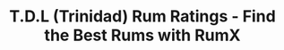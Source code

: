 ---
country:
  categoryID: 19
  code: tt
  en: Trinidad
  path: trinidad
description: Looking for the best rums from the T.D.L? Discover 242 rums from T.D.L
  in the world's largest rum database!
distillery: T.D.L
last_modified_at: '2024-04-19'
permalink: /distilleries/tdl/
popular_bottlers:
- name: Rhum Attitude
  path: rhum-attitude
  rums: 2
- name: Compagnie des Indes
  path: compagnie-des-indes
  rums: 21
- name: 1423 World Class Spirits
  path: 1423-world-class-spirits
  rums: 4
- name: Renegade
  path: renegade
  rums: 2
- name: Dugas
  path: dugas
  rums: 5
- name: Maison Ferrand
  path: maison-ferrand
  rums: 38
- name: Bristol Classic Rum
  path: bristol-classic-rum
  rums: 3
- name: Firkin Whisky
  path: firkin-whisky
  rums: 1
- name: Oldman Spirits GmbH
  path: oldman-spirits-gmbh
  rums: 3
- name: Rum Shark
  path: rum-shark
  rums: 5
- name: Hunter Laing
  path: hunter-laing
  rums: 5
- name: The Whisky Jury
  path: the-whisky-jury
  rums: 3
- name: Pellegrini
  path: pellegrini
  rums: 2
- name: Good Spirits Rum Collection
  path: good-spirits-rum-collection
  rums: 1
- name: "Schotman\u2019s Barrel Selection"
  path: schotmans-barrel-selection
  rums: 1
- name: Thompson Bros.
  path: thompson-bros
  rums: 3
- name: Silver Seal
  path: silver-seal
  rums: 7
- name: Phantom Spirits
  path: phantom-spirits
  rums: 1
- name: Barrique
  path: barrique
  rums: 1
- name: Vinothek St. Stephan
  path: vinothek-st-stephan
  rums: 2
- name: Romdeluxe
  path: romdeluxe
  rums: 4
- name: Swell de Spirits
  path: swell-de-spirits
  rums: 7
- name: "Cadenhead\u2018s"
  path: cadenheads
  rums: 12
- name: Arnisser
  path: arnisser
  rums: 3
- name: Number Nine Spirituosenmanufaktur
  path: number-nine-spirituosenmanufaktur
  rums: 1
- name: Watt Rum
  path: watt-rum
  rums: 1
- name: Heinz Eggert GmbH
  path: heinz-eggert-gmbh
  rums: 3
- name: Mezan
  path: mezan
  rums: 2
- name: M. Wigman
  path: m-wigman
  rums: 1
- name: La Maison Du Whisky
  path: la-maison-du-whisky
  rums: 2
- name: Single Cask Nation
  path: single-cask-nation
  rums: 2
- name: Chorlton Whisky
  path: chorlton-whisky
  rums: 1
- name: Capulet & Montague Brands GmbH
  path: capulet-montague-brands-gmbh
  rums: 1
- name: Asta Morris
  path: asta-morris
  rums: 2
- name: The Whisky Agency
  path: the-whisky-agency
  rums: 3
- name: Levy Lane
  path: levy-lane
  rums: 1
- name: Jean Boyer
  path: jean-boyer
  rums: 1
- name: The Colours of Rum
  path: the-colours-of-rum
  rums: 1
- name: Crucial Drinks
  path: crucial-drinks
  rums: 1
- name: Les Tontons Trinqueurs
  path: les-tontons-trinqueurs
  rums: 1
- name: Duncan Taylor
  path: duncan-taylor
  rums: 2
- name: "Br\xFChler Whiskyhaus"
  path: bruhler-whiskyhaus
  rums: 1
- name: The Siren's Cove
  path: the-sirens-cove
  rums: 2
- name: Anam na h-Alba
  path: anam-na-h-alba
  rums: 1
- name: Moon Import
  path: moon-import
  rums: 3
- name: "Bapt & Clem\u2018s"
  path: bapt-clems
  rums: 2
- name: Bishop Imports
  path: bishop-imports
  rums: 1
- name: Cane Island
  path: cane-island
  rums: 2
- name: The Wild Parrot
  path: the-wild-parrot
  rums: 2
- name: Vagabond Spirits
  path: vagabond-spirits
  rums: 2
- name: Rum Runner
  path: rum-runner
  rums: 1
- name: The Scotch Malt Whisky Society
  path: the-scotch-malt-whisky-society
  rums: 2
- name: Elizabeth Yard
  path: elizabeth-yard
  rums: 1
- name: "Ch\xE2teau du Breuil"
  path: chateau-du-breuil
  rums: 1
- name: Excellence Rhum
  path: excellence-rhum
  rums: 1
- name: The Warehouse Rum
  path: the-warehouse-rum
  rums: 1
- name: Selected Cask Community
  path: selected-cask-community
  rums: 4
- name: Famille Ricci
  path: famille-ricci
  rums: 2
- name: Rhumb Runner
  path: rhumb-runner
  rums: 1
- name: Origin R.
  path: origin-r
  rums: 1
- name: Our Rum & Spirits
  path: our-rum-spirits
  rums: 1
- name: The Little Distiller
  path: the-little-distiller
  rums: 1
- name: Albert Michler Distillery
  path: albert-michler-distillery
  rums: 2
- name: That Boutique-Y Rum Company
  path: that-boutique-y-rum-company
  rums: 2
- name: Nobilis Rum
  path: nobilis-rum
  rums: 2
- name: Sansibar
  path: sansibar
  rums: 1
- name: The Cask Hound
  path: the-cask-hound
  rums: 1
- name: Distilia
  path: distilia
  rums: 1
- name: Raising Glasses
  path: raising-glasses
  rums: 1
- name: "Dr\xE0m M\xF2r"
  path: dram-mor
  rums: 1
- name: Kingsbury
  path: kingsbury
  rums: 1
- name: Spirit of Rum
  path: spirit-of-rum
  rums: 1
- name: Infinity Spirits
  path: infinity-spirits
  rums: 1
- name: House of Rum
  path: house-of-rum
  rums: 1
- name: Samaroli
  path: samaroli
  rums: 1
ratings:
  chartData:
  - - '5'
    - 4
    - '#E03E2C'
  - - '15'
    - null
    - '#E03E2C'
  - - '25'
    - 4
    - '#E03E2C'
  - - '35'
    - 15
    - '#E03E2C'
  - - '45'
    - 40
    - '#EFB500'
  - - '55'
    - 106
    - '#EFB500'
  - - '65'
    - 374
    - '#EFB500'
  - - '75'
    - 940
    - '#2AA14C'
  - - '85'
    - 1940
    - '#2AA14C'
  - - '95'
    - 191
    - '#2AA14C'
  finishTagsFrequency:
  - - category: &id001
        bgColor: '621812'
        en: Woody
        fgColor: FFFFFF
      categoryID: '17'
      en: Woody
    - 70
  - - category:
        bgColor: '197145'
        en: Vegetal
        fgColor: FFFFFF
      categoryID: '21'
      en: Minty
    - 59
  - - category: &id003
        bgColor: 1a727e
        en: Medicinal
        fgColor: FFFFFF
      categoryID: '5'
      en: Menthol
    - 37
  - - category:
        bgColor: '621812'
        en: Spices
        fgColor: FFFFFF
      categoryID: '15'
      en: Vanilla
    - 34
  - - category:
        bgColor: c13852
        en: DriedFruit
        fgColor: FFFFFF
      categoryID: '1'
      en: Dried fruit
    - 32
  - - category: *id001
      categoryID: '17'
      en: Barrel
    - 30
  - - category:
        bgColor: '621812'
        en: Roasted
        fgColor: FFFFFF
      categoryID: '16'
      en: Roasted
    - 27
  - - category:
        bgColor: c13852
        en: Fruity
        fgColor: FFFFFF
      categoryID: '0'
      en: Fruity
    - 25
  - - category:
        bgColor: 7d8386
        en: Mouthfeel
        fgColor: FFFFFF
      categoryID: '7'
      en: Dry
    - 25
  - - category: &id002
        bgColor: 3D77BD
        en: Tastes
        fgColor: FFFFFF
      categoryID: '6'
      en: Bitter
    - 25
  - - category:
        bgColor: c13852
        en: TropicalFruit
        fgColor: FFFFFF
      categoryID: '2'
      en: Tropical fruit
    - 24
  - - category: *id002
      categoryID: '6'
      en: Spice
    - 21
  - - category: *id001
      categoryID: '17'
      en: Oak
    - 21
  - - category: *id003
      categoryID: '5'
      en: Medicinal
    - 19
  - - category: *id002
      categoryID: '6'
      en: Spicy
    - 19
  - - category:
        bgColor: 1a727e
        en: Trigeminal
        fgColor: FFFFFF
      categoryID: '8'
      en: Tannins
    - 18
  - - category: *id002
      categoryID: '6'
      en: Sweet
    - 18
  - - category:
        bgColor: c48c31
        en: Caramel
        fgColor: FFFFFF
      categoryID: '10'
      en: Caramel
    - 17
  - - category:
        bgColor: '621812'
        en: Chocolate
        fgColor: FFFFFF
      categoryID: '12'
      en: Chocolate
    - 17
  - - category:
        bgColor: '621812'
        en: Leather
        fgColor: FFFFFF
      categoryID: '19'
      en: Leather
    - 16
  nosingTagsFrequency:
  - - category:
        bgColor: '621812'
        en: Spices
        fgColor: FFFFFF
      categoryID: '15'
      en: Vanilla
    - 82
  - - category: &id004
        bgColor: '621812'
        en: Woody
        fgColor: FFFFFF
      categoryID: '17'
      en: Woody
    - 66
  - - category: &id006
        bgColor: '197145'
        en: Vegetal
        fgColor: FFFFFF
      categoryID: '21'
      en: Minty
    - 64
  - - category:
        bgColor: c48c31
        en: Caramel
        fgColor: FFFFFF
      categoryID: '10'
      en: Caramel
    - 54
  - - category:
        bgColor: c13852
        en: Fruity
        fgColor: FFFFFF
      categoryID: '0'
      en: Fruity
    - 48
  - - category: &id007
        bgColor: c13852
        en: TropicalFruit
        fgColor: FFFFFF
      categoryID: '2'
      en: Tropical fruit
    - 41
  - - category:
        bgColor: c13852
        en: DriedFruit
        fgColor: FFFFFF
      categoryID: '1'
      en: Dried fruit
    - 35
  - - category: *id004
      categoryID: '17'
      en: Oak
    - 28
  - - category:
        bgColor: 1a727e
        en: Alcoholic
        fgColor: FFFFFF
      categoryID: '4'
      en: Alcoholic
    - 24
  - - category: &id005
        bgColor: 3D77BD
        en: Tastes
        fgColor: FFFFFF
      categoryID: '6'
      en: Spice
    - 24
  - - category: *id005
      categoryID: '6'
      en: Sweet
    - 24
  - - category:
        bgColor: c13852
        en: Citrus
        fgColor: FFFFFF
      categoryID: '3'
      en: Citrus
    - 23
  - - category: *id004
      categoryID: '17'
      en: Barrel
    - 23
  - - category: *id006
      categoryID: '21'
      en: Fresh
    - 22
  - - category:
        bgColor: '621812'
        en: Roasted
        fgColor: FFFFFF
      categoryID: '16'
      en: Roasted
    - 22
  - - category: *id006
      categoryID: '21'
      en: Herbal
    - 20
  - - category: *id007
      categoryID: '2'
      en: Banana
    - 20
  - - category: *id005
      categoryID: '6'
      en: Spicy
    - 20
  - - category:
        bgColor: 1a727e
        en: Medicinal
        fgColor: FFFFFF
      categoryID: '5'
      en: Menthol
    - 19
  - - category:
        bgColor: '621812'
        en: Nutty
        fgColor: FFFFFF
      categoryID: '18'
      en: Nutty
    - 17
  ratings:
  - 86
  - 87
  - 84
  - 79
  - 85
  - 85
  - 82
  - 82
  - 82
  - 80
  - 86
  - 85
  - 85
  - 85
  - 85
  - 86
  - 85
  - 87
  - 84
  - 85
  - 84
  - 82
  - 80
  - 84
  - 85
  - 82
  - 78
  - 82
  - 85
  - 80
  - 84
  - 78
  - 70
  - 80
  - 72
  - 76
  - 87
  - 78
  - 81
  - 82
  - 77
  - 75
  - 79
  - 76
  - 78
  - 81
  - 78
  - 74
  - 76
  - 75
  - 79
  - 80
  - 89
  - 60
  - 79
  - 81
  - 78
  - 82
  - 85
  - 76
  - 70
  - 80
  - 82
  - 80
  - 80
  - 80
  - 83
  - 80
  - 82
  - 82
  - 82
  - 84
  - 86
  - 82
  - 85
  - 80
  - 80
  - 73
  - 80
  - 75
  - 75
  - 85
  - 82
  - 83
  - 78
  - 84
  - 87
  - 82
  - 84
  - 84
  - 78
  - 82
  - 75
  - 83
  - 82
  - 76
  - 75
  - 81
  - 80
  - 83
  - 85
  - 83
  - 80
  - 84
  - 74
  - 80
  - 77
  - 69
  - 80
  - 79
  - 75
  - 75
  - 59
  - 90
  - 85
  - 84
  - 82
  - 80
  - 83
  - 85
  - 86
  - 82
  - 82
  - 88
  - 80
  - 80
  - 82
  - 89
  - 86
  - 86
  - 85
  - 78
  - 83
  - 84
  - 81
  - 81
  - 79
  - 82
  - 77
  - 82
  - 84
  - 85
  - 84
  - 86
  - 84
  - 88
  - 83
  - 80
  - 86
  - 86
  - 82
  - 86
  - 89
  - 78
  - 78
  - 81
  - 89
  - 87
  - 81
  - 84
  - 86
  - 84
  - 83
  - 84
  - 83
  - 82
  - 82
  - 82
  - 78
  - 69
  - 76
  - 70
  - 1
  - 88
  - 78
  - 91
  - 80
  - 90
  - 83
  - 76
  - 80
  - 84
  - 67
  - 86
  - 83
  - 85
  - 81
  - 71
  - 78
  - 89
  - 80
  - 74
  - 85
  - 83
  - 80
  - 82
  - 81
  - 80
  - 85
  - 88
  - 79
  - 79
  - 80
  - 79
  - 75
  - 83
  - 74
  - 85
  - 76
  - 83
  - 83
  - 78
  - 80
  - 76
  - 74
  - 78
  - 64
  - 75
  - 73
  - 70
  - 85
  - 74
  - 88
  - 90
  - 89
  - 86
  - 82
  - 88
  - 91
  - 89
  - 85
  - 85
  - 89
  - 87
  - 88
  - 88
  - 91
  - 87
  - 88
  - 86
  - 82
  - 88
  - 88
  - 86
  - 70
  - 89
  - 89
  - 88
  - 84
  - 86
  - 87
  - 89
  - 89
  - 86
  - 85
  - 90
  - 89
  - 90
  - 85
  - 82
  - 86
  - 87
  - 89
  - 90
  - 88
  - 88
  - 83
  - 87
  - 87
  - 82
  - 84
  - 70
  - 61
  - 81
  - 59
  - 1
  - 75
  - 83
  - 65
  - 79
  - 76
  - 78
  - 82
  - 69
  - 82
  - 85
  - 69
  - 81
  - 76
  - 78
  - 37
  - 50
  - 81
  - 80
  - 80
  - 70
  - 80
  - 74
  - 50
  - 63
  - 84
  - 75
  - 79
  - 80
  - 82
  - 74
  - 70
  - 82
  - 80
  - 70
  - 82
  - 73
  - 79
  - 78
  - 84
  - 79
  - 72
  - 77
  - 84
  - 80
  - 62
  - 80
  - 80
  - 72
  - 85
  - 80
  - 82
  - 70
  - 82
  - 83
  - 80
  - 84
  - 75
  - 79
  - 82
  - 76
  - 80
  - 70
  - 80
  - 78
  - 79
  - 79
  - 73
  - 80
  - 75
  - 75
  - 70
  - 74
  - 75
  - 74
  - 68
  - 60
  - 65
  - 66
  - 60
  - 70
  - 68
  - 78
  - 77
  - 86
  - 85
  - 90
  - 85
  - 82
  - 85
  - 85
  - 85
  - 85
  - 83
  - 85
  - 75
  - 86
  - 85
  - 86
  - 88
  - 90
  - 78
  - 72
  - 85
  - 85
  - 85
  - 84
  - 92
  - 81
  - 90
  - 90
  - 90
  - 86
  - 88
  - 80
  - 87
  - 80
  - 89
  - 89
  - 87
  - 85
  - 86
  - 88
  - 88
  - 87
  - 87
  - 88
  - 87
  - 85
  - 91
  - 87
  - 90
  - 81
  - 90
  - 90
  - 93
  - 86
  - 88
  - 85
  - 87
  - 89
  - 88
  - 85
  - 86
  - 96
  - 86
  - 92
  - 76
  - 77
  - 86
  - 83
  - 87
  - 89
  - 85
  - 79
  - 80
  - 81
  - 80
  - 80
  - 84
  - 70
  - 75
  - 83
  - 82
  - 83
  - 78
  - 90
  - 83
  - 81
  - 86
  - 88
  - 83
  - 86
  - 86
  - 80
  - 82
  - 78
  - 78
  - 86
  - 80
  - 83
  - 78
  - 84
  - 81
  - 83
  - 85
  - 82
  - 83
  - 88
  - 85
  - 84
  - 79
  - 81
  - 83
  - 85
  - 84
  - 75
  - 85
  - 85
  - 80
  - 76
  - 86
  - 81
  - 65
  - 91
  - 69
  - 79
  - 90
  - 85
  - 86
  - 84
  - 84
  - 85
  - 87
  - 88
  - 87
  - 86
  - 85
  - 90
  - 86
  - 88
  - 85
  - 88
  - 86
  - 83
  - 88
  - 86
  - 86
  - 85
  - 87
  - 86
  - 86
  - 85
  - 83
  - 87
  - 82
  - 88
  - 85
  - 81
  - 87
  - 85
  - 86
  - 88
  - 85
  - 87
  - 69
  - 86
  - 86
  - 83
  - 88
  - 85
  - 87
  - 86
  - 80
  - 88
  - 86
  - 81
  - 82
  - 72
  - 81
  - 86
  - 83
  - 79
  - 85
  - 82
  - 84
  - 70
  - 69
  - 52
  - 55
  - 60
  - 61
  - 60
  - 60
  - 89
  - 89
  - 88
  - 87
  - 89
  - 84
  - 86
  - 87
  - 88
  - 88
  - 88
  - 86
  - 88
  - 90
  - 90
  - 82
  - 82
  - 86
  - 95
  - 86
  - 89
  - 87
  - 88
  - 83
  - 80
  - 92
  - 87
  - 85
  - 88
  - 90
  - 88
  - 91
  - 92
  - 90
  - 90
  - 88
  - 89
  - 92
  - 91
  - 64
  - 87
  - 75
  - 63
  - 59
  - 63
  - 63
  - 59
  - 55
  - 67
  - 74
  - 70
  - 64
  - 73
  - 70
  - 50
  - 80
  - 72
  - 69
  - 79
  - 90
  - 70
  - 72
  - 69
  - 34
  - 65
  - 65
  - 90
  - 69
  - 70
  - 70
  - 65
  - 72
  - 63
  - 77
  - 68
  - 90
  - 88
  - 77
  - 78
  - 83
  - 72
  - 61
  - 61
  - 57
  - 65
  - 45
  - 60
  - 84
  - 70
  - 53
  - 86
  - 65
  - 80
  - 70
  - 70
  - 56
  - 70
  - 60
  - 53
  - 70
  - 70
  - 70
  - 68
  - 75
  - 61
  - 80
  - 71
  - 65
  - 80
  - 85
  - 78
  - 85
  - 81
  - 82
  - 72
  - 80
  - 81
  - 81
  - 80
  - 83
  - 80
  - 81
  - 75
  - 82
  - 80
  - 80
  - 80
  - 81
  - 83
  - 80
  - 81
  - 88
  - 45
  - 82
  - 79
  - 75
  - 64
  - 79
  - 80
  - 83
  - 84
  - 70
  - 78
  - 86
  - 83
  - 88
  - 90
  - 90
  - 100
  - 87
  - 89
  - 90
  - 87
  - 88
  - 89
  - 89
  - 85
  - 85
  - 89
  - 93
  - 90
  - 88
  - 85
  - 88
  - 88
  - 82
  - 79
  - 59
  - 54
  - 63
  - 78
  - 70
  - 78
  - 73
  - 64
  - 74
  - 71
  - 75
  - 63
  - 71
  - 70
  - 68
  - 67
  - 75
  - 60
  - 73
  - 89
  - 88
  - 82
  - 76
  - 95
  - 81
  - 83
  - 91
  - 76
  - 74
  - 70
  - 60
  - 70
  - 63
  - 71
  - 69
  - 80
  - 54
  - 68
  - 80
  - 60
  - 60
  - 70
  - 58
  - 50
  - 60
  - 40
  - 70
  - 65
  - 73
  - 94
  - 97
  - 89
  - 86
  - 87
  - 81
  - 90
  - 90
  - 85
  - 86
  - 87
  - 86
  - 87
  - 91
  - 85
  - 85
  - 79
  - 80
  - 83
  - 80
  - 90
  - 82
  - 85
  - 85
  - 82
  - 85
  - 89
  - 81
  - 85
  - 86
  - 81
  - 84
  - 89
  - 87
  - 80
  - 85
  - 86
  - 80
  - 84
  - 90
  - 86
  - 88
  - 87
  - 90
  - 87
  - 87
  - 83
  - 94
  - 77
  - 85
  - 88
  - 85
  - 88
  - 85
  - 84
  - 79
  - 88
  - 88
  - 87
  - 87
  - 75
  - 78
  - 84
  - 85
  - 86
  - 82
  - 85
  - 86
  - 79
  - 82
  - 86
  - 79
  - 86
  - 65
  - 77
  - 84
  - 85
  - 69
  - 77
  - 84
  - 84
  - 89
  - 84
  - 77
  - 86
  - 84
  - 75
  - 86
  - 87
  - 75
  - 81
  - 80
  - 80
  - 84
  - 86
  - 85
  - 72
  - 74
  - 77
  - 76
  - 84
  - 75
  - 60
  - 79
  - 73
  - 70
  - 60
  - 64
  - 69
  - 74
  - 65
  - 65
  - 50
  - 66
  - 69
  - 72
  - 82
  - 80
  - 76
  - 91
  - 88
  - 88
  - 85
  - 86
  - 84
  - 83
  - 84
  - 89
  - 81
  - 88
  - 85
  - 87
  - 85
  - 90
  - 84
  - 84
  - 83
  - 84
  - 87
  - 86
  - 88
  - 89
  - 78
  - 84
  - 89
  - 85
  - 86
  - 85
  - 84
  - 90
  - 87
  - 88
  - 84
  - 84
  - 83
  - 88
  - 83
  - 85
  - 90
  - 83
  - 88
  - 50
  - 88
  - 78
  - 85
  - 86
  - 88
  - 85
  - 88
  - 90
  - 90
  - 91
  - 87
  - 87
  - 84
  - 83
  - 87
  - 82
  - 88
  - 91
  - 85
  - 84
  - 87
  - 85
  - 80
  - 88
  - 89
  - 87
  - 86
  - 87
  - 56
  - 75
  - 60
  - 65
  - 79
  - 70
  - 50
  - 76
  - 80
  - 77
  - 86
  - 86
  - 88
  - 86
  - 91
  - 87
  - 88
  - 89
  - 93
  - 74
  - 89
  - 88
  - 89
  - 89
  - 89
  - 84
  - 93
  - 90
  - 91
  - 89
  - 81
  - 91
  - 90
  - 91
  - 90
  - 83
  - 87
  - 85
  - 85
  - 85
  - 87
  - 85
  - 84
  - 88
  - 86
  - 83
  - 81
  - 88
  - 79
  - 87
  - 85
  - 85
  - 81
  - 82
  - 83
  - 88
  - 86
  - 80
  - 84
  - 82
  - 84
  - 80
  - 72
  - 72
  - 85
  - 78
  - 75
  - 78
  - 65
  - 75
  - 83
  - 85
  - 80
  - 77
  - 86
  - 72
  - 87
  - 70
  - 100
  - 84
  - 79
  - 51
  - 85
  - 65
  - 55
  - 83
  - 74
  - 36
  - 70
  - 77
  - 74
  - 86
  - 50
  - 90
  - 90
  - 77
  - 25
  - 80
  - 80
  - 70
  - 79
  - 77
  - 90
  - 90
  - 70
  - 62
  - 60
  - 80
  - 80
  - 90
  - 80
  - 71
  - 80
  - 75
  - 72
  - 80
  - 81
  - 67
  - 65
  - 75
  - 75
  - 70
  - 80
  - 35
  - 81
  - 90
  - 60
  - 72
  - 68
  - 70
  - 93
  - 100
  - 83
  - 86
  - 91
  - 72
  - 85
  - 81
  - 79
  - 65
  - 69
  - 60
  - 80
  - 85
  - 70
  - 79
  - 82
  - 85
  - 75
  - 71
  - 82
  - 80
  - 75
  - 78
  - 77
  - 76
  - 76
  - 78
  - 84
  - 69
  - 76
  - 78
  - 76
  - 80
  - 79
  - 70
  - 80
  - 83
  - 77
  - 80
  - 80
  - 78
  - 84
  - 79
  - 80
  - 79
  - 83
  - 63
  - 85
  - 79
  - 82
  - 80
  - 84
  - 76
  - 79
  - 80
  - 82
  - 80
  - 83
  - 80
  - 88
  - 80
  - 80
  - 60
  - 76
  - 82
  - 80
  - 84
  - 81
  - 63
  - 82
  - 81
  - 83
  - 79
  - 85
  - 75
  - 90
  - 77
  - 68
  - 81
  - 80
  - 77
  - 83
  - 82
  - 82
  - 92
  - 78
  - 68
  - 80
  - 81
  - 80
  - 79
  - 81
  - 74
  - 87
  - 85
  - 70
  - 89
  - 88
  - 90
  - 91
  - 89
  - 89
  - 90
  - 86
  - 83
  - 86
  - 89
  - 90
  - 86
  - 86
  - 90
  - 85
  - 88
  - 85
  - 79
  - 87
  - 87
  - 86
  - 85
  - 88
  - 87
  - 85
  - 87
  - 75
  - 73
  - 88
  - 76
  - 73
  - 74
  - 75
  - 80
  - 87
  - 91
  - 83
  - 89
  - 89
  - 50
  - 78
  - 88
  - 87
  - 85
  - 81
  - 85
  - 88
  - 86
  - 84
  - 85
  - 85
  - 86
  - 75
  - 88
  - 71
  - 89
  - 80
  - 94
  - 84
  - 78
  - 86
  - 88
  - 86
  - 85
  - 82
  - 87
  - 88
  - 84
  - 81
  - 75
  - 81
  - 77
  - 84
  - 75
  - 82
  - 84
  - 80
  - 79
  - 79
  - 79
  - 73
  - 69
  - 80
  - 82
  - 75
  - 80
  - 70
  - 78
  - 82
  - 79
  - 88
  - 88
  - 89
  - 87
  - 91
  - 91
  - 90
  - 90
  - 88
  - 88
  - 89
  - 87
  - 89
  - 93
  - 89
  - 90
  - 81
  - 89
  - 90
  - 92
  - 90
  - 88
  - 88
  - 92
  - 90
  - 88
  - 78
  - 87
  - 90
  - 93
  - 84
  - 88
  - 90
  - 87
  - 90
  - 85
  - 85
  - 88
  - 90
  - 89
  - 90
  - 88
  - 89
  - 87
  - 91
  - 85
  - 93
  - 88
  - 88
  - 88
  - 89
  - 93
  - 90
  - 91
  - 89
  - 92
  - 88
  - 91
  - 90
  - 90
  - 89
  - 90
  - 87
  - 89
  - 89
  - 88
  - 88
  - 89
  - 87
  - 96
  - 88
  - 89
  - 89
  - 95
  - 92
  - 81
  - 90
  - 90
  - 88
  - 90
  - 90
  - 85
  - 90
  - 85
  - 88
  - 80
  - 90
  - 70
  - 70
  - 82
  - 82
  - 81
  - 81
  - 86
  - 89
  - 89
  - 85
  - 84
  - 87
  - 85
  - 86
  - 88
  - 89
  - 87
  - 91
  - 88
  - 85
  - 86
  - 86
  - 87
  - 88
  - 85
  - 95
  - 86
  - 90
  - 88
  - 78
  - 72
  - 85
  - 83
  - 83
  - 81
  - 85
  - 79
  - 83
  - 81
  - 83
  - 80
  - 83
  - 70
  - 78
  - 83
  - 80
  - 84
  - 82
  - 80
  - 70
  - 76
  - 86
  - 89
  - 82
  - 83
  - 80
  - 75
  - 75
  - 75
  - 85
  - 83
  - 81
  - 85
  - 81
  - 80
  - 85
  - 83
  - 65
  - 80
  - 74
  - 88
  - 75
  - 83
  - 85
  - 83
  - 84
  - 86
  - 82
  - 86
  - 82
  - 90
  - 82
  - 80
  - 82
  - 87
  - 83
  - 85
  - 82
  - 88
  - 86
  - 84
  - 84
  - 81
  - 80
  - 85
  - 87
  - 83
  - 82
  - 86
  - 85
  - 82
  - 87
  - 83
  - 64
  - 80
  - 80
  - 84
  - 85
  - 84
  - 85
  - 83
  - 85
  - 91
  - 80
  - 89
  - 87
  - 86
  - 84
  - 87
  - 87
  - 80
  - 86
  - 89
  - 87
  - 85
  - 85
  - 88
  - 85
  - 85
  - 88
  - 86
  - 83
  - 86
  - 88
  - 88
  - 87
  - 84
  - 81
  - 87
  - 84
  - 85
  - 81
  - 86
  - 85
  - 80
  - 86
  - 84
  - 80
  - 85
  - 84
  - 78
  - 86
  - 86
  - 83
  - 79
  - 91
  - 90
  - 82
  - 75
  - 84
  - 85
  - 85
  - 85
  - 80
  - 75
  - 92
  - 85
  - 85
  - 88
  - 84
  - 86
  - 80
  - 84
  - 80
  - 77
  - 81
  - 82
  - 90
  - 85
  - 85
  - 88
  - 85
  - 73
  - 86
  - 88
  - 72
  - 87
  - 90
  - 84
  - 90
  - 81
  - 88
  - 78
  - 88
  - 76
  - 86
  - 88
  - 90
  - 94
  - 83
  - 87
  - 85
  - 89
  - 86
  - 90
  - 90
  - 88
  - 88
  - 83
  - 88
  - 79
  - 86
  - 87
  - 70
  - 66
  - 98
  - 80
  - 80
  - 74
  - 65
  - 74
  - 80
  - 56
  - 55
  - 80
  - 80
  - 80
  - 85
  - 68
  - 68
  - 70
  - 86
  - 73
  - 75
  - 65
  - 77
  - 72
  - 82
  - 83
  - 70
  - 75
  - 79
  - 85
  - 77
  - 82
  - 80
  - 75
  - 73
  - 74
  - 89
  - 73
  - 84
  - 85
  - 89
  - 80
  - 80
  - 70
  - 69
  - 76
  - 78
  - 74
  - 74
  - 75
  - 73
  - 82
  - 64
  - 80
  - 75
  - 55
  - 60
  - 77
  - 68
  - 72
  - 41
  - 70
  - 80
  - 74
  - 78
  - 76
  - 70
  - 80
  - 60
  - 76
  - 80
  - 70
  - 70
  - 83
  - 75
  - 75
  - 86
  - 80
  - 73
  - 78
  - 72
  - 77
  - 73
  - 70
  - 78
  - 49
  - 55
  - 71
  - 73
  - 65
  - 73
  - 74
  - 58
  - 81
  - 74
  - 78
  - 79
  - 69
  - 70
  - 83
  - 68
  - 76
  - 79
  - 79
  - 83
  - 73
  - 81
  - 75
  - 82
  - 81
  - 80
  - 78
  - 79
  - 70
  - 78
  - 66
  - 83
  - 82
  - 84
  - 100
  - 89
  - 86
  - 86
  - 81
  - 65
  - 65
  - 84
  - 76
  - 84
  - 84
  - 90
  - 81
  - 79
  - 86
  - 85
  - 84
  - 88
  - 84
  - 90
  - 85
  - 85
  - 83
  - 83
  - 82
  - 65
  - 82
  - 81
  - 69
  - 77
  - 81
  - 67
  - 89
  - 90
  - 80
  - 89
  - 89
  - 95
  - 92
  - 94
  - 86
  - 88
  - 82
  - 50
  - 86
  - 85
  - 87
  - 90
  - 85
  - 90
  - 90
  - 84
  - 88
  - 87
  - 87
  - 85
  - 84
  - 90
  - 89
  - 86
  - 83
  - 84
  - 89
  - 90
  - 80
  - 70
  - 83
  - 84
  - 85
  - 77
  - 89
  - 95
  - 86
  - 89
  - 85
  - 83
  - 90
  - 49
  - 45
  - 77
  - 65
  - 63
  - 75
  - 72
  - 77
  - 89
  - 80
  - 75
  - 72
  - 73
  - 78
  - 76
  - 70
  - 80
  - 75
  - 72
  - 73
  - 60
  - 76
  - 75
  - 75
  - 75
  - 76
  - 81
  - 69
  - 80
  - 77
  - 83
  - 76
  - 70
  - 75
  - 83
  - 75
  - 65
  - 65
  - 71
  - 80
  - 83
  - 75
  - 73
  - 40
  - 74
  - 77
  - 80
  - 40
  - 70
  - 60
  - 74
  - 78
  - 50
  - 75
  - 69
  - 75
  - 64
  - 69
  - 72
  - 81
  - 50
  - 71
  - 76
  - 78
  - 87
  - 70
  - 77
  - 70
  - 72
  - 67
  - 34
  - 61
  - 72
  - 67
  - 78
  - 72
  - 85
  - 68
  - 66
  - 72
  - 82
  - 80
  - 80
  - 75
  - 78
  - 68
  - 65
  - 75
  - 65
  - 74
  - 77
  - 78
  - 61
  - 40
  - 70
  - 80
  - 59
  - 95
  - 55
  - 86
  - 60
  - 65
  - 76
  - 82
  - 70
  - 63
  - 65
  - 54
  - 68
  - 70
  - 76
  - 73
  - 74
  - 65
  - 73
  - 80
  - 73
  - 75
  - 63
  - 61
  - 75
  - 60
  - 73
  - 81
  - 45
  - 73
  - 81
  - 70
  - 50
  - 54
  - 41
  - 70
  - 70
  - 70
  - 61
  - 75
  - 75
  - 65
  - 70
  - 72
  - 69
  - 80
  - 70
  - 70
  - 70
  - 66
  - 73
  - 77
  - 60
  - 75
  - 80
  - 70
  - 71
  - 65
  - 55
  - 60
  - 79
  - 70
  - 60
  - 30
  - 80
  - 68
  - 70
  - 75
  - 80
  - 80
  - 60
  - 78
  - 60
  - 67
  - 60
  - 80
  - 60
  - 70
  - 70
  - 60
  - 72
  - 70
  - 80
  - 80
  - 65
  - 71
  - 85
  - 73
  - 70
  - 73
  - 72
  - 69
  - 68
  - 80
  - 70
  - 65
  - 79
  - 90
  - 70
  - 69
  - 36
  - 89
  - 77
  - 71
  - 70
  - 80
  - 65
  - 70
  - 64
  - 61
  - 80
  - 73
  - 65
  - 75
  - 80
  - 75
  - 65
  - 75
  - 55
  - 50
  - 78
  - 75
  - 60
  - 72
  - 76
  - 71
  - 74
  - 74
  - 70
  - 77
  - 66
  - 78
  - 70
  - 55
  - 79
  - 80
  - 87
  - 76
  - 68
  - 71
  - 76
  - 70
  - 70
  - 56
  - 80
  - 80
  - 77
  - 56
  - 82
  - 53
  - 66
  - 82
  - 81
  - 65
  - 81
  - 74
  - 66
  - 75
  - 73
  - 64
  - 55
  - 40
  - 65
  - 91
  - 70
  - 86
  - 66
  - 67
  - 83
  - 88
  - 83
  - 86
  - 83
  - 85
  - 88
  - 79
  - 81
  - 86
  - 84
  - 95
  - 88
  - 87
  - 88
  - 83
  - 80
  - 90
  - 81
  - 83
  - 85
  - 82
  - 84
  - 83
  - 87
  - 94
  - 96
  - 80
  - 80
  - 84
  - 90
  - 86
  - 87
  - 90
  - 88
  - 83
  - 89
  - 90
  - 90
  - 90
  - 90
  - 83
  - 94
  - 97
  - 90
  - 95
  - 90
  - 91
  - 86
  - 86
  - 86
  - 86
  - 82
  - 86
  - 87
  - 89
  - 94
  - 88
  - 88
  - 92
  - 82
  - 70
  - 77
  - 85
  - 82
  - 77
  - 75
  - 84
  - 77
  - 90
  - 90
  - 90
  - 88
  - 89
  - 86
  - 88
  - 90
  - 90
  - 91
  - 49
  - 91
  - 89
  - 87
  - 93
  - 89
  - 40
  - 55
  - 79
  - 77
  - 80
  - 50
  - 92
  - 87
  - 90
  - 85
  - 81
  - 93
  - 95
  - 91
  - 74
  - 72
  - 77
  - 84
  - 75
  - 74
  - 76
  - 72
  - 79
  - 72
  - 88
  - 70
  - 87
  - 86
  - 88
  - 89
  - 60
  - 85
  - 92
  - 88
  - 55
  - 89
  - 89
  - 88
  - 89
  - 70
  - 39
  - 69
  - 79
  - 55
  - 84
  - 81
  - 84
  - 86
  - 86
  - 88
  - 88
  - 90
  - 90
  - 83
  - 73
  - 52
  - 80
  - 88
  - 88
  - 85
  - 87
  - 86
  - 85
  - 86
  - 88
  - 93
  - 85
  - 88
  - 87
  - 90
  - 90
  - 86
  - 80
  - 87
  - 91
  - 55
  - 85
  - 86
  - 88
  - 87
  - 95
  - 88
  - 77
  - 90
  - 85
  - 86
  - 82
  - 90
  - 85
  - 70
  - 82
  - 87
  - 83
  - 89
  - 92
  - 90
  - 88
  - 91
  - 92
  - 89
  - 65
  - 90
  - 84
  - 70
  - 78
  - 72
  - 77
  - 60
  - 50
  - 78
  - 80
  - 73
  - 74
  - 78
  - 77
  - 84
  - 74
  - 76
  - 80
  - 74
  - 82
  - 75
  - 72
  - 73
  - 65
  - 75
  - 74
  - 82
  - 100
  - 60
  - 76
  - 79
  - 78
  - 75
  - 78
  - 70
  - 80
  - 77
  - 78
  - 77
  - 75
  - 73
  - 69
  - 72
  - 72
  - 72
  - 86
  - 82
  - 80
  - 74
  - 75
  - 81
  - 81
  - 80
  - 76
  - 69
  - 90
  - 65
  - 75
  - 65
  - 81
  - 79
  - 79
  - 76
  - 80
  - 74
  - 86
  - 81
  - 76
  - 76
  - 82
  - 82
  - 80
  - 82
  - 78
  - 78
  - 83
  - 83
  - 75
  - 86
  - 80
  - 80
  - 78
  - 65
  - 80
  - 78
  - 84
  - 66
  - 80
  - 49
  - 65
  - 76
  - 67
  - 55
  - 7
  - 75
  - 72
  - 69
  - 62
  - 80
  - 64
  - 70
  - 70
  - 86
  - 60
  - 85
  - 75
  - 76
  - 49
  - 40
  - 83
  - 80
  - 78
  - 90
  - 77
  - 80
  - 75
  - 82
  - 78
  - 70
  - 74
  - 81
  - 70
  - 74
  - 84
  - 70
  - 90
  - 74
  - 73
  - 83
  - 83
  - 61
  - 71
  - 68
  - 84
  - 70
  - 78
  - 69
  - 75
  - 85
  - 81
  - 75
  - 69
  - 74
  - 70
  - 80
  - 70
  - 66
  - 78
  - 80
  - 78
  - 63
  - 77
  - 86
  - 88
  - 86
  - 86
  - 84
  - 85
  - 90
  - 87
  - 88
  - 91
  - 84
  - 88
  - 93
  - 88
  - 87
  - 88
  - 86
  - 90
  - 86
  - 82
  - 81
  - 100
  - 90
  - 89
  - 95
  - 90
  - 89
  - 95
  - 89
  - 86
  - 89
  - 89
  - 88
  - 84
  - 87
  - 62
  - 43
  - 47
  - 73
  - 87
  - 65
  - 70
  - 77
  - 70
  - 85
  - 80
  - 68
  - 76
  - 69
  - 74
  - 75
  - 82
  - 73
  - 78
  - 70
  - 70
  - 72
  - 72
  - 80
  - 80
  - 70
  - 80
  - 77
  - 70
  - 66
  - 76
  - 74
  - 73
  - 77
  - 70
  - 70
  - 86
  - 75
  - 70
  - 92
  - 75
  - 72
  - 80
  - 83
  - 80
  - 53
  - 79
  - 82
  - 81
  - 75
  - 81
  - 84
  - 85
  - 84
  - 83
  - 76
  - 78
  - 81
  - 81
  - 78
  - 76
  - 70
  - 79
  - 79
  - 80
  - 78
  - 88
  - 87
  - 86
  - 86
  - 89
  - 84
  - 72
  - 78
  - 80
  - 73
  - 75
  - 82
  - 86
  - 78
  - 74
  - 83
  - 83
  - 91
  - 73
  - 79
  - 79
  - 85
  - 87
  - 84
  - 88
  - 80
  - 70
  - 77
  - 70
  - 72
  - 74
  - 88
  - 87
  - 90
  - 88
  - 88
  - 90
  - 88
  - 89
  - 87
  - 84
  - 81
  - 86
  - 87
  - 79
  - 84
  - 78
  - 76
  - 85
  - 84
  - 70
  - 75
  - 90
  - 86
  - 41
  - 67
  - 63
  - 60
  - 71
  - 85
  - 84
  - 84
  - 90
  - 75
  - 85
  - 84
  - 84
  - 86
  - 80
  - 82
  - 72
  - 87
  - 85
  - 81
  - 85
  - 65
  - 82
  - 79
  - 82
  - 85
  - 82
  - 86
  - 73
  - 82
  - 82
  - 83
  - 87
  - 89
  - 84
  - 87
  - 91
  - 91
  - 90
  - 85
  - 84
  - 93
  - 83
  - 86
  - 86
  - 85
  - 93
  - 95
  - 93
  - 85
  - 84
  - 90
  - 72
  - 66
  - 60
  - 68
  - 71
  - 80
  - 73
  - 74
  - 65
  - 82
  - 82
  - 60
  - 84
  - 70
  - 65
  - 75
  - 79
  - 84
  - 93
  - 88
  - 80
  - 85
  - 91
  - 80
  - 90
  - 89
  - 83
  - 84
  - 92
  - 83
  - 89
  - 88
  - 87
  - 82
  - 85
  - 80
  - 92
  - 93
  - 95
  - 80
  - 78
  - 77
  - 85
  - 85
  - 92
  - 76
  - 82
  - 83
  - 83
  - 81
  - 81
  - 80
  - 87
  - 83
  - 86
  - 85
  - 82
  - 55
  - 88
  - 83
  - 80
  - 86
  - 80
  - 85
  - 78
  - 83
  - 75
  - 76
  - 81
  - 100
  - 83
  - 83
  - 65
  - 80
  - 79
  - 98
  - 80
  - 74
  - 83
  - 78
  - 59
  - 70
  - 73
  - 78
  - 78
  - 71
  - 75
  - 78
  - 76
  - 76
  - 70
  - 68
  - 65
  - 70
  - 79
  - 70
  - 50
  - 60
  - 65
  - 75
  - 68
  - 71
  - 58
  - 73
  - 50
  - 50
  - 70
  - 65
  - 41
  - 67
  - 65
  - 72
  - 70
  - 60
  - 80
  - 65
  - 60
  - 70
  - 71
  - 60
  - 60
  - 62
  - 70
  - 68
  - 50
  - 73
  - 88
  - 55
  - 65
  - 68
  - 70
  - 63
  - 74
  - 73
  - 65
  - 66
  - 69
  - 68
  - 87
  - 63
  - 60
  - 79
  - 70
  - 57
  - 70
  - 60
  - 60
  - 55
  - 69
  - 57
  - 66
  - 83
  - 62
  - 63
  - 45
  - 60
  - 63
  - 69
  - 68
  - 69
  - 75
  - 70
  - 60
  - 81
  - 79
  - 81
  - 78
  - 80
  - 83
  - 90
  - 83
  - 86
  - 81
  - 82
  - 81
  - 82
  - 75
  - 77
  - 83
  - 73
  - 82
  - 75
  - 86
  - 76
  - 86
  - 80
  - 77
  - 68
  - 68
  - 45
  - 69
  - 64
  - 69
  - 68
  - 66
  - 60
  - 68
  - 69
  - 67
  - 69
  - 78
  - 84
  - 65
  - 80
  - 65
  - 66
  - 72
  - 75
  - 71
  - 69
  - 74
  - 67
  - 90
  - 88
  - 50
  - 80
  - 83
  - 85
  - 74
  - 80
  - 82
  - 68
  - 67
  - 80
  - 80
  - 81
  - 80
  - 83
  - 80
  - 70
  - 80
  - 81
  - 83
  - 79
  - 78
  - 78
  - 79
  - 83
  - 81
  - 81
  - 84
  - 83
  - 84
  - 94
  - 87
  - 87
  - 58
  - 81
  - 85
  - 81
  - 86
  - 82
  - 90
  - 65
  - 86
  - 85
  - 90
  - 79
  - 85
  - 79
  - 80
  - 90
  - 82
  - 87
  - 80
  - 84
  - 76
  - 68
  - 73
  - 78
  - 82
  - 57
  - 71
  - 81
  - 81
  - 77
  - 82
  - 79
  - 83
  - 88
  - 87
  - 79
  - 89
  - 83
  - 82
  - 84
  - 83
  - 85
  - 83
  - 93
  - 86
  - 89
  - 80
  - 84
  - 85
  - 84
  - 85
  - 81
  - 83
  - 82
  - 84
  - 86
  - 84
  - 80
  - 86
  - 88
  - 83
  - 85
  - 85
  - 82
  - 85
  - 84
  - 84
  - 81
  - 83
  - 72
  - 83
  - 81
  - 90
  - 82
  - 72
  - 87
  - 85
  - 85
  - 84
  - 87
  - 84
  - 89
  - 81
  - 80
  - 82
  - 83
  - 79
  - 85
  - 85
  - 84
  - 77
  - 80
  - 75
  - 72
  - 85
  - 80
  - 83
  - 85
  - 88
  - 86
  - 82
  - 84
  - 81
  - 83
  - 86
  - 78
  - 86
  - 84
  - 83
  - 83
  - 100
  - 91
  - 89
  - 87
  - 90
  - 90
  - 89
  - 87
  - 91
  - 90
  - 92
  - 91
  - 65
  - 90
  - 91
  - 91
  - 87
  - 79
  - 90
  - 92
  - 90
  - 90
  - 87
  - 89
  - 87
  - 92
  - 90
  - 95
  - 94
  - 91
  - 85
  - 91
  - 87
  - 92
  - 91
  - 82
  - 86
  - 87
  - 92
  - 89
  - 80
  - 90
  - 90
  - 89
  - 90
  - 90
  - 81
  - 100
  - 92
  - 89
  - 80
  - 91
  - 89
  - 85
  - 93
  - 86
  - 88
  - 86
  - 90
  - 91
  - 91
  - 83
  - 84
  - 85
  - 81
  - 90
  - 92
  - 91
  - 90
  - 93
  - 89
  - 95
  - 91
  - 82
  - 74
  - 75
  - 90
  - 75
  - 80
  - 69
  - 78
  - 69
  - 89
  - 88
  - 85
  - 85
  - 86
  - 78
  - 89
  - 90
  - 86
  - 93
  - 84
  - 82
  - 90
  - 83
  - 88
  - 81
  - 80
  - 10
  - 82
  - 81
  - 73
  - 79
  - 80
  - 88
  - 85
  - 76
  - 80
  - 80
  - 68
  - 89
  - 70
  - 83
  - 80
  - 79
  - 71
  - 83
  - 79
  - 82
  - 72
  - 90
  - 87
  - 87
  - 84
  - 89
  - 85
  - 87
  - 83
  - 83
  - 95
  - 85
  - 90
  - 94
  - 93
  - 95
  - 88
  - 92
  - 91
  - 87
  - 93
  - 87
  - 88
  - 88
  - 83
  - 86
  - 83
  - 85
  - 85
  - 85
  - 86
  - 90
  - 88
  - 87
  - 84
  - 84
  - 82
  - 88
  - 83
  - 84
  - 85
  - 84
  - 87
  - 82
  - 90
  - 87
  - 90
  - 85
  - 90
  - 84
  - 76
  - 89
  - 87
  - 83
  - 86
  - 86
  - 87
  - 89
  - 85
  - 84
  - 86
  - 86
  - 91
  - 85
  - 87
  - 82
  - 83
  - 88
  - 79
  - 85
  - 85
  - 85
  - 85
  - 89
  - 86
  - 81
  - 89
  - 84
  - 92
  - 83
  - 80
  - 87
  - 89
  - 86
  - 85
  - 85
  - 84
  - 83
  - 85
  - 84
  - 86
  - 90
  - 90
  - 89
  - 90
  - 89
  - 89
  - 89
  - 88
  - 86
  - 84
  - 84
  - 92
  - 89
  - 85
  - 92
  - 87
  - 88
  - 89
  - 90
  - 92
  - 88
  - 86
  - 86
  - 89
  - 95
  - 92
  - 84
  - 88
  - 88
  - 92
  - 90
  - 89
  - 91
  - 89
  - 89
  - 90
  - 96
  - 90
  - 90
  - 92
  - 89
  - 90
  - 89
  - 98
  - 91
  - 89
  - 85
  - 79
  - 87
  - 95
  - 88
  - 86
  - 86
  - 91
  - 88
  - 82
  - 87
  - 88
  - 92
  - 80
  - 83
  - 88
  - 93
  - 88
  - 90
  - 90
  - 89
  - 70
  - 81
  - 87
  - 91
  - 91
  - 87
  - 80
  - 84
  - 89
  - 90
  - 91
  - 84
  - 85
  - 88
  - 87
  - 87
  - 84
  - 88
  - 86
  - 85
  - 80
  - 89
  - 84
  - 88
  - 80
  - 86
  - 85
  - 82
  - 84
  - 78
  - 85
  - 83
  - 86
  - 81
  - 85
  - 81
  - 85
  - 81
  - 80
  - 82
  - 87
  - 88
  - 75
  - 84
  - 86
  - 87
  - 80
  - 78
  - 82
  - 82
  - 84
  - 83
  - 76
  - 75
  - 78
  - 84
  - 80
  - 73
  - 76
  - 78
  - 81
  - 74
  - 80
  - 86
  - 79
  - 77
  - 75
  - 65
  - 79
  - 70
  - 78
  - 78
  - 83
  - 75
  - 79
  - 80
  - 80
  - 76
  - 76
  - 70
  - 68
  - 81
  - 75
  - 83
  - 84
  - 82
  - 77
  - 80
  - 70
  - 80
  - 80
  - 82
  - 81
  - 78
  - 41
  - 72
  - 30
  - 42
  - 36
  - 25
  - 69
  - 62
  - 82
  - 67
  - 74
  - 72
  - 95
  - 90
  - 85
  - 95
  - 91
  - 91
  - 87
  - 86
  - 90
  - 88
  - 90
  - 91
  - 89
  - 88
  - 90
  - 87
  - 90
  - 80
  - 85
  - 85
  - 82
  - 81
  - 83
  - 82
  - 83
  - 83
  - 89
  - 85
  - 83
  - 80
  - 91
  - 84
  - 85
  - 84
  - 86
  - 86
  - 78
  - 86
  - 85
  - 75
  - 86
  - 86
  - 82
  - 85
  - 84
  - 83
  - 85
  - 80
  - 85
  - 85
  - 74
  - 87
  - 86
  - 83
  - 84
  - 78
  - 80
  - 78
  - 83
  - 82
  - 78
  - 77
  - 83
  - 75
  - 85
  - 78
  - 70
  - 74
  - 82
  - 90
  - 89
  - 89
  - 89
  - 88
  - 87
  - 85
  - 89
  - 87
  - 90
  - 95
  - 92
  - 90
  - 89
  - 86
  - 92
  - 92
  - 88
  - 88
  - 90
  - 89
  - 89
  - 87
  - 88
  - 84
  - 90
  - 89
  - 89
  - 90
  - 86
  - 84
  - 83
  - 89
  - 89
  - 83
  - 88
  - 88
  - 95
  - 87
  - 87
  - 91
  - 90
  - 88
  - 90
  - 85
  - 87
  - 88
  - 89
  - 86
  - 87
  - 90
  - 87
  - 93
  - 88
  - 83
  - 100
  - 92
  - 68
  - 68
  - 67
  - 58
  - 59
  - 75
  - 82
  - 80
  - 80
  - 87
  - 80
  - 78
  - 79
  - 79
  - 85
  - 76
  - 83
  - 60
  - 86
  - 88
  - 80
  - 79
  - 73
  - 84
  - 83
  - 84
  - 87
  - 83
  - 82
  - 83
  - 89
  - 88
  - 85
  - 89
  - 86
  - 86
  - 83
  - 87
  - 88
  - 86
  - 89
  - 82
  - 79
  - 85
  - 88
  - 88
  - 92
  - 87
  - 90
  - 90
  - 88
  - 87
  - 84
  - 84
  - 88
  - 88
  - 87
  - 85
  - 89
  - 82
  - 89
  - 90
  - 79
  - 80
  - 88
  - 84
  - 90
  - 82
  - 91
  - 80
  - 80
  - 88
  - 90
  - 87
  - 83
  - 90
  - 88
  - 84
  - 90
  - 86
  - 86
  - 84
  - 83
  - 78
  - 83
  - 85
  - 79
  - 84
  - 85
  - 80
  - 84
  - 82
  - 90
  - 83
  - 85
  - 86
  - 89
  - 85
  - 83
  - 85
  - 85
  - 90
  - 86
  - 90
  - 87
  - 88
  - 89
  - 87
  - 86
  - 85
  - 80
  - 85
  - 78
  - 88
  - 86
  - 81
  - 84
  - 84
  - 81
  - 85
  - 85
  - 90
  - 84
  - 88
  - 84
  - 82
  - 84
  - 84
  - 81
  - 84
  - 80
  - 88
  - 88
  - 85
  - 90
  - 86
  - 83
  - 82
  - 85
  - 86
  - 80
  - 86
  - 87
  - 88
  - 90
  - 90
  - 86
  - 83
  - 94
  - 85
  - 88
  - 80
  - 83
  - 80
  - 87
  - 88
  - 90
  - 85
  - 86
  - 88
  - 86
  - 83
  - 78
  - 85
  - 96
  - 84
  - 86
  - 85
  - 87
  - 82
  ratingsCount: 3614
  ratingsMedian: 83
  tasteTagsFrequency:
  - - category: &id009
        bgColor: '621812'
        en: Woody
        fgColor: FFFFFF
      categoryID: '17'
      en: Woody
    - 80
  - - category:
        bgColor: '197145'
        en: Vegetal
        fgColor: FFFFFF
      categoryID: '21'
      en: Minty
    - 66
  - - category: &id011
        bgColor: '621812'
        en: Spices
        fgColor: FFFFFF
      categoryID: '15'
      en: Vanilla
    - 59
  - - category:
        bgColor: c48c31
        en: Caramel
        fgColor: FFFFFF
      categoryID: '10'
      en: Caramel
    - 45
  - - category: &id008
        bgColor: 3D77BD
        en: Tastes
        fgColor: FFFFFF
      categoryID: '6'
      en: Sweet
    - 40
  - - category:
        bgColor: c13852
        en: Fruity
        fgColor: FFFFFF
      categoryID: '0'
      en: Fruity
    - 37
  - - category:
        bgColor: c13852
        en: TropicalFruit
        fgColor: FFFFFF
      categoryID: '2'
      en: Tropical fruit
    - 33
  - - category: *id008
      categoryID: '6'
      en: Spicy
    - 31
  - - category: *id009
      categoryID: '17'
      en: Oak
    - 29
  - - category: *id009
      categoryID: '17'
      en: Barrel
    - 29
  - - category:
        bgColor: c13852
        en: DriedFruit
        fgColor: FFFFFF
      categoryID: '1'
      en: Dried fruit
    - 28
  - - category: &id010
        bgColor: '621812'
        en: Roasted
        fgColor: FFFFFF
      categoryID: '16'
      en: Roasted
    - 24
  - - category: *id008
      categoryID: '6'
      en: Spice
    - 23
  - - category:
        bgColor: '621812'
        en: Leather
        fgColor: FFFFFF
      categoryID: '19'
      en: Leather
    - 22
  - - category: *id010
      categoryID: '16'
      en: Smoky
    - 22
  - - category:
        bgColor: 1a727e
        en: Medicinal
        fgColor: FFFFFF
      categoryID: '5'
      en: Menthol
    - 21
  - - category:
        bgColor: '621812'
        en: Chocolate
        fgColor: FFFFFF
      categoryID: '12'
      en: Dark chocolate
    - 17
  - - category:
        bgColor: 1a727e
        en: Alcoholic
        fgColor: FFFFFF
      categoryID: '4'
      en: Alcoholic
    - 17
  - - category: *id011
      categoryID: '15'
      en: Peppery
    - 17
  - - category:
        bgColor: 7d8386
        en: Mouthfeel
        fgColor: FFFFFF
      categoryID: '7'
      en: Intense
    - 16
rum_count: 242
sitemap: true
title: T.D.L (Trinidad) Rum Ratings - Find the Best Rums with RumX

---